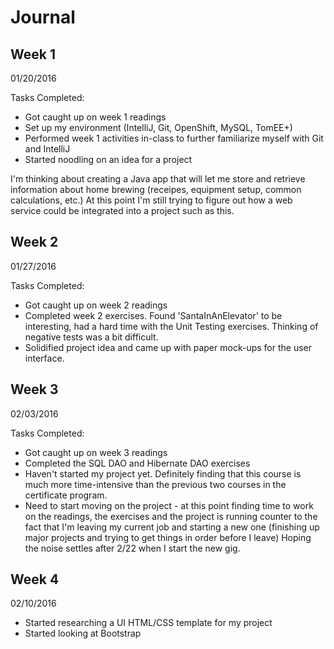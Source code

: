 # Journal


## Week 1

01/20/2016

Tasks Completed:

- Got caught up on week 1 readings
- Set up my environment (IntelliJ, Git, OpenShift, MySQL, TomEE+)
- Performed week 1 activities in-class to further familiarize myself with Git and IntelliJ
- Started noodling on an idea for a project

I'm thinking about creating a Java app that will let me store and retrieve information about home brewing (receipes, equipment setup, common calculations, etc.)  At this point I'm still trying to figure out how a web service could be integrated into a project such as this.


## Week 2

01/27/2016

Tasks Completed:

- Got caught up on week 2 readings
- Completed week 2 exercises.  Found 'SantaInAnElevator' to be interesting, had a hard time with the Unit Testing exercises.  Thinking of
negative tests was a bit difficult.
- Solidified project idea and came up with paper mock-ups for the user interface.


## Week 3

02/03/2016

Tasks Completed: 

- Got caught up on week 3 readings
- Completed the SQL DAO and Hibernate DAO exercises
- Haven't started my project yet.  Definitely finding that this course is much more time-intensive than the previous two courses in the certificate program.
- Need to start moving on the project - at this point finding time to work on the readings, the exercises and the project is running counter to the fact that I'm leaving my current job and starting a new one (finishing up major projects and trying to get things in order before I leave)  Hoping the noise settles after 2/22 when I start the new gig.


## Week 4

02/10/2016

- Started researching a UI HTML/CSS template for my project
- Started looking at Bootstrap

